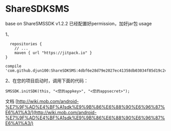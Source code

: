 # ShareSDKSMS
base on ShareSMSSDK v1.2.2
已经配置好permission，加好jar包
usage

1、

      repositories {
        // ...
        maven { url "https://jitpack.io" }
    }

    compile 'com.github.djun100:ShareSDKSMS:4dbf6e28d79e2027ec41358db03034f85d19c243'
2、在您的项目启动时，调用下面的代码：

    SMSSDK.initSDK(this, "<您的appkey>", "<您的appsecret>");
文档
[http://wiki.mob.com/android-%E7%9F%AD%E4%BF%A1sdk%E9%9B%86%E6%88%90%E6%96%87%E6%A1%A3/](http://wiki.mob.com/android-%E7%9F%AD%E4%BF%A1sdk%E9%9B%86%E6%88%90%E6%96%87%E6%A1%A3/)